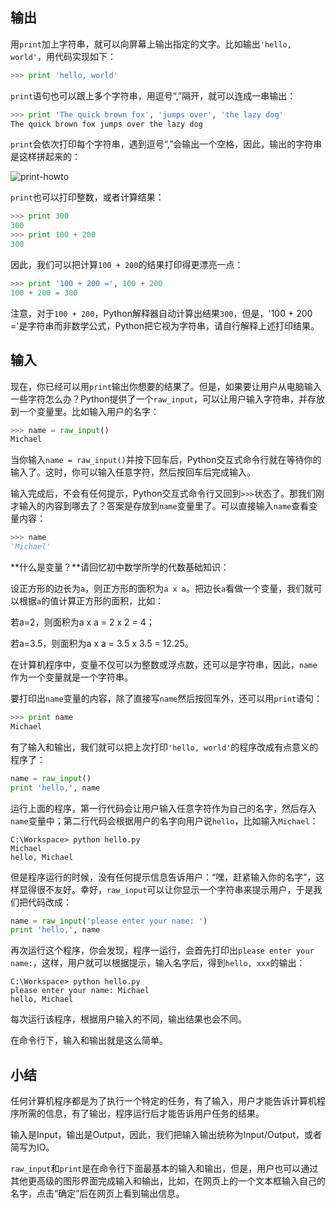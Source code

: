## 输出

用`print`加上字符串，就可以向屏幕上输出指定的文字。比如输出`'hello, world'`，用代码实现如下：

```python
>>> print 'hello, world'
```

`print`语句也可以跟上多个字符串，用逗号“,”隔开，就可以连成一串输出：

```python
>>> print 'The quick brown fox', 'jumps over', 'the lazy dog'
The quick brown fox jumps over the lazy dog
```

`print`会依次打印每个字符串，遇到逗号“,”会输出一个空格，因此，输出的字符串是这样拼起来的：

![print-howto](http://www.liaoxuefeng.com/files/attachments/001387105931284e8f62577e11647c899505d8eb8d09c7d000/0)

`print`也可以打印整数，或者计算结果：

```python
>>> print 300
300
>>> print 100 + 200
300
```

因此，我们可以把计算`100 + 200`的结果打印得更漂亮一点：

```python
>>> print '100 + 200 =', 100 + 200
100 + 200 = 300
```

注意，对于`100 + 200`，Python解释器自动计算出结果`300`，但是，'100 + 200 ='是字符串而非数学公式，Python把它视为字符串，请自行解释上述打印结果。

## 输入

现在，你已经可以用`print`输出你想要的结果了。但是，如果要让用户从电脑输入一些字符怎么办？Python提供了一个`raw_input`，可以让用户输入字符串，并存放到一个变量里。比如输入用户的名字：

```python
>>> name = raw_input()
Michael
```

当你输入`name = raw_input()`并按下回车后，Python交互式命令行就在等待你的输入了。这时，你可以输入任意字符，然后按回车后完成输入。

输入完成后，不会有任何提示，Python交互式命令行又回到`>>>`状态了。那我们刚才输入的内容到哪去了？答案是存放到`name`变量里了。可以直接输入`name`查看变量内容：

```python
>>> name
'Michael'
```

**什么是变量？**请回忆初中数学所学的代数基础知识：

设正方形的边长为`a`，则正方形的面积为`a x a`。把边长`a`看做一个变量，我们就可以根据`a`的值计算正方形的面积，比如：

若a=2，则面积为a x a = 2 x 2 = 4；

若a=3.5，则面积为a x a = 3.5 x 3.5 = 12.25。

在计算机程序中，变量不仅可以为整数或浮点数，还可以是字符串，因此，`name`作为一个变量就是一个字符串。

要打印出`name`变量的内容，除了直接写`name`然后按回车外，还可以用`print`语句：

```python
>>> print name
Michael
```

有了输入和输出，我们就可以把上次打印`'hello, world'`的程序改成有点意义的程序了：

```python
name = raw_input()
print 'hello,', name
```

运行上面的程序，第一行代码会让用户输入任意字符作为自己的名字，然后存入`name`变量中；第二行代码会根据用户的名字向用户说`hello`，比如输入`Michael`：

```
C:\Workspace> python hello.py
Michael
hello, Michael
```

但是程序运行的时候，没有任何提示信息告诉用户：“嘿，赶紧输入你的名字”，这样显得很不友好。幸好，`raw_input`可以让你显示一个字符串来提示用户，于是我们把代码改成：

```python
name = raw_input('please enter your name: ')
print 'hello,', name
```

再次运行这个程序，你会发现，程序一运行，会首先打印出`please enter your name:`，这样，用户就可以根据提示，输入名字后，得到`hello, xxx`的输出：

```
C:\Workspace> python hello.py
please enter your name: Michael
hello, Michael
```

每次运行该程序，根据用户输入的不同，输出结果也会不同。

在命令行下，输入和输出就是这么简单。

## 小结

任何计算机程序都是为了执行一个特定的任务，有了输入，用户才能告诉计算机程序所需的信息，有了输出，程序运行后才能告诉用户任务的结果。

输入是Input，输出是Output，因此，我们把输入输出统称为Input/Output，或者简写为IO。

`raw_input`和`print`是在命令行下面最基本的输入和输出，但是，用户也可以通过其他更高级的图形界面完成输入和输出，比如，在网页上的一个文本框输入自己的名字，点击“确定”后在网页上看到输出信息。
